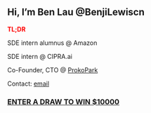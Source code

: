 ## Hi, I’m Ben Lau @BenjiLewiscn

<strong style="color:red"> TL;DR </strong>

SDE intern alumnus @ Amazon

SDE intern @ CIPRA.ai

Co-Founder, CTO @ [ProkoPark](https://www.prokopark.us/)

Contact: [email](yzh.ben.lau@gmail.com)

### [ENTER A DRAW TO WIN $10000](https://www.youtube.com/watch?v=dQw4w9WgXcQ)

